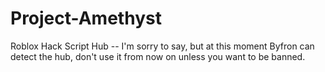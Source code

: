 # Project-Amethyst
Roblox Hack Script Hub
-- I'm sorry to say, but at this moment Byfron can detect the hub, don't use it from now on unless you want to be banned.
